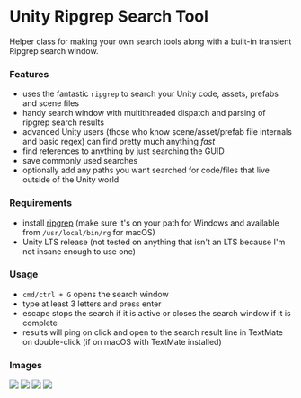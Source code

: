 # Unity Ripgrep Search Tool

Helper class for making your own search tools along with a built-in transient Ripgrep search window.


### Features
- uses the fantastic `ripgrep` to search your Unity code, assets, prefabs and scene files
- handy search window with multithreaded dispatch and parsing of ripgrep search results
- advanced Unity users (those who know scene/asset/prefab file internals and basic regex) can find pretty much anything _fast_
- find references to anything by just searching the GUID
- save commonly used searches
- optionally add any paths you want searched for code/files that live outside of the Unity world


### Requirements
- install [ripgrep](https://github.com/BurntSushi/ripgrep) (make sure it's on your path for Windows and available from `/usr/local/bin/rg` for macOS)
- Unity LTS release (not tested on anything that isn't an LTS because I'm not insane enough to use one)


### Usage
- `cmd/ctrl + G` opens the search window
- type at least 3 letters and press enter
- escape stops the search if it is active or closes the search window if it is complete
- results will ping on click and open to the search result line in TextMate on double-click (if on macOS with TextMate installed)


### Images

![](.git-images/1.png)
![](.git-images/2.png)
![](.git-images/3.png)
![](.git-images/4.png)
